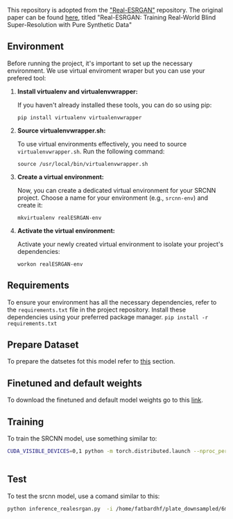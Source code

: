 This repository is adopted from the ["Real-ESRGAN"](https://github.com/xinntao/Real-ESRGAN) repository. The original paper can be found [here](https://arxiv.org/abs/2107.10833), titled "Real-ESRGAN: Training Real-World Blind Super-Resolution with Pure Synthetic Data"

## Environment
Before running the project, it's important to set up the necessary environment. We use virtual enviroment wraper but you can use your prefered tool:

1. **Install virtualenv and virtualenvwrapper:**


   If you haven't already installed these tools, you can do so using pip:
     ```
     pip install virtualenv virtualenvwrapper
     ```

2. **Source virtualenvwrapper.sh:**


   To use virtual environments effectively, you need to source `virtualenvwrapper.sh`. Run the following command:
     ```
     source /usr/local/bin/virtualenvwrapper.sh
     ```

3. **Create a virtual environment:**


    Now, you can create a dedicated virtual environment for your SRCNN project. Choose a name for your environment (e.g., `srcnn-env`) and create it:
     ```
     mkvirtualenv realESRGAN-env
     ```

4. **Activate the virtual environment:**


    Activate your newly created virtual environment to isolate your project's dependencies:
     ```
     workon realESRGAN-env
     ```

## Requirements

To ensure your environment has all the necessary dependencies, refer to the `requirements.txt` file in the project repository. Install these dependencies using your preferred package manager.
     ```
     pip install -r requirements.txt
     ```


## Prepare Dataset

To prepare the datsetes fot this model refer to [this](https://github.com/fatbardhfeta/SuperResolution_for_in-field_weed_images/tree/main?tab=readme-ov-file#preparin-data) section.

## Finetuned and default weights

To download the finetuned and default model weights go to this [link](https://drive.google.com/drive/folders/14K_3Xy3RmSgiwKjt9x8F296ro_QuJo3N?usp=sharing).

## Training

To train the SRCNN model, use something similar to:

```bash
CUDA_VISIBLE_DEVICES=0,1 python -m torch.distributed.launch --nproc_per_node=2 --master_port=4333 realesrgan/train.py -opt options/finetune_realesrgan_x4plus.yml --launcher pytorch --auto_resume
           
```


## Test
To test the srcnn model, use a comand similar to this:
```bash
python inference_realesrgan.py  -i /home/fatbardhf/plate_downsampled/6m_baseline/2x/images -o results/fintuned/2x/ -s 2 -n RealESRGAN_x2plus --suffix "" --model_path /home/fatbardhf/thesis/Real-ESRGAN/experiments/finetune_RealESRGANx2plus_400k/models/net_g_20000.pth
```


